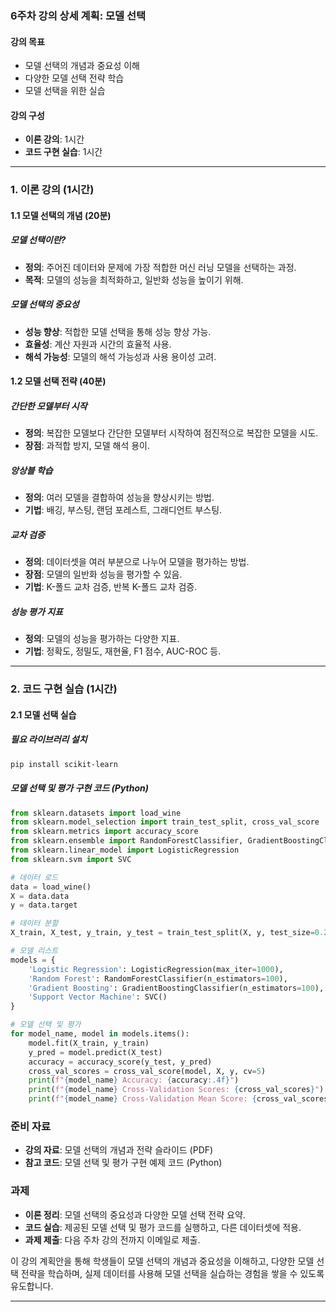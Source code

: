 ### 6주차 강의 상세 계획: 모델 선택

#### 강의 목표
- 모델 선택의 개념과 중요성 이해
- 다양한 모델 선택 전략 학습
- 모델 선택을 위한 실습

#### 강의 구성
- **이론 강의**: 1시간
- **코드 구현 실습**: 1시간

---

### 1. 이론 강의 (1시간)

#### 1.1 모델 선택의 개념 (20분)

##### 모델 선택이란?
- **정의**: 주어진 데이터와 문제에 가장 적합한 머신 러닝 모델을 선택하는 과정.
- **목적**: 모델의 성능을 최적화하고, 일반화 성능을 높이기 위해.

##### 모델 선택의 중요성
- **성능 향상**: 적합한 모델 선택을 통해 성능 향상 가능.
- **효율성**: 계산 자원과 시간의 효율적 사용.
- **해석 가능성**: 모델의 해석 가능성과 사용 용이성 고려.

#### 1.2 모델 선택 전략 (40분)

##### 간단한 모델부터 시작
- **정의**: 복잡한 모델보다 간단한 모델부터 시작하여 점진적으로 복잡한 모델을 시도.
- **장점**: 과적합 방지, 모델 해석 용이.

##### 앙상블 학습
- **정의**: 여러 모델을 결합하여 성능을 향상시키는 방법.
- **기법**: 배깅, 부스팅, 랜덤 포레스트, 그래디언트 부스팅.

##### 교차 검증
- **정의**: 데이터셋을 여러 부분으로 나누어 모델을 평가하는 방법.
- **장점**: 모델의 일반화 성능을 평가할 수 있음.
- **기법**: K-폴드 교차 검증, 반복 K-폴드 교차 검증.

##### 성능 평가 지표
- **정의**: 모델의 성능을 평가하는 다양한 지표.
- **기법**: 정확도, 정밀도, 재현율, F1 점수, AUC-ROC 등.

---

### 2. 코드 구현 실습 (1시간)

#### 2.1 모델 선택 실습

##### 필요 라이브러리 설치
```bash
pip install scikit-learn
```

##### 모델 선택 및 평가 구현 코드 (Python)
```python
from sklearn.datasets import load_wine
from sklearn.model_selection import train_test_split, cross_val_score
from sklearn.metrics import accuracy_score
from sklearn.ensemble import RandomForestClassifier, GradientBoostingClassifier
from sklearn.linear_model import LogisticRegression
from sklearn.svm import SVC

# 데이터 로드
data = load_wine()
X = data.data
y = data.target

# 데이터 분할
X_train, X_test, y_train, y_test = train_test_split(X, y, test_size=0.2, random_state=42)

# 모델 리스트
models = {
    'Logistic Regression': LogisticRegression(max_iter=1000),
    'Random Forest': RandomForestClassifier(n_estimators=100),
    'Gradient Boosting': GradientBoostingClassifier(n_estimators=100),
    'Support Vector Machine': SVC()
}

# 모델 선택 및 평가
for model_name, model in models.items():
    model.fit(X_train, y_train)
    y_pred = model.predict(X_test)
    accuracy = accuracy_score(y_test, y_pred)
    cross_val_scores = cross_val_score(model, X, y, cv=5)
    print(f"{model_name} Accuracy: {accuracy:.4f}")
    print(f"{model_name} Cross-Validation Scores: {cross_val_scores}")
    print(f"{model_name} Cross-Validation Mean Score: {cross_val_scores.mean():.4f}\n")
```

### 준비 자료
- **강의 자료**: 모델 선택의 개념과 전략 슬라이드 (PDF)
- **참고 코드**: 모델 선택 및 평가 구현 예제 코드 (Python)

### 과제
- **이론 정리**: 모델 선택의 중요성과 다양한 모델 선택 전략 요약.
- **코드 실습**: 제공된 모델 선택 및 평가 코드를 실행하고, 다른 데이터셋에 적용.
- **과제 제출**: 다음 주차 강의 전까지 이메일로 제출.

이 강의 계획안을 통해 학생들이 모델 선택의 개념과 중요성을 이해하고, 다양한 모델 선택 전략을 학습하며, 실제 데이터를 사용해 모델 선택을 실습하는 경험을 쌓을 수 있도록 유도합니다.

---

